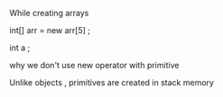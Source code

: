 While creating arrays 

int[] arr = new arr[5] ; 


int a  ; 

why we don't use new operator with primitive 

Unlike objects , primitives are created in stack memory 